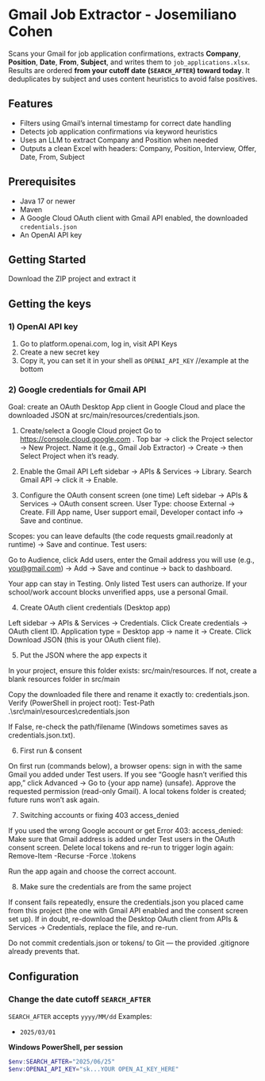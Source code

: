 # Gmail Job Extractor - Josemiliano Cohen

Scans your Gmail for job application confirmations, extracts **Company**, **Position**, **Date**, **From**, **Subject**, and writes them to `job_applications.xlsx`. Results are ordered **from your cutoff date (`SEARCH_AFTER`) toward today**. It deduplicates by subject and uses content heuristics to avoid false positives.

## Features
- Filters using Gmail’s internal timestamp for correct date handling
- Detects job application confirmations via keyword heuristics
- Uses an LLM to extract Company and Position when needed
- Outputs a clean Excel with headers: Company, Position, Interview, Offer, Date, From, Subject

## Prerequisites
- Java 17 or newer
- Maven
- A Google Cloud OAuth client with Gmail API enabled, the downloaded `credentials.json`
- An OpenAI API key

## Getting Started
Download the ZIP project and extract it

## Getting the keys

### 1) OpenAI API key
1. Go to platform.openai.com, log in, visit API Keys
2. Create a new secret key
3. Copy it, you can set it in your shell as `OPENAI_API_KEY` //example at the bottom

### 2) Google credentials for Gmail API
Goal: create an OAuth Desktop App client in Google Cloud and place the downloaded JSON at src/main/resources/credentials.json.

1. Create/select a Google Cloud project
Go to https://console.cloud.google.com
.
Top bar → click the Project selector → New Project.
Name it (e.g., Gmail Job Extractor) → Create → then Select Project when it’s ready.

2. Enable the Gmail API
Left sidebar → APIs & Services → Library.
Search Gmail API → click it → Enable.

3. Configure the OAuth consent screen (one time)
Left sidebar → APIs & Services → OAuth consent screen.
User Type: choose External → Create.
Fill App name, User support email, Developer contact info → Save and continue.

Scopes: you can leave defaults (the code requests gmail.readonly at runtime) → Save and continue.
Test users:

Go to Audience, click Add users, enter the Gmail address you will use (e.g., you@gmail.com) → Add → Save and continue → back to dashboard.

Your app can stay in Testing. Only listed Test users can authorize.
If your school/work account blocks unverified apps, use a personal Gmail.

4. Create OAuth client credentials (Desktop app)

Left sidebar → APIs & Services → Credentials.
Click Create credentials → OAuth client ID.
Application type = Desktop app → name it → Create.
Click Download JSON (this is your OAuth client file).

5. Put the JSON where the app expects it

In your project, ensure this folder exists: src/main/resources.
If not, create a blank resources folder in src/main

Copy the downloaded file there and rename it exactly to: credentials.json.
Verify (PowerShell in project root):
Test-Path .\src\main\resources\credentials.json

If False, re-check the path/filename (Windows sometimes saves as credentials.json.txt).

6) First run & consent

On first run (commands below), a browser opens: sign in with the same Gmail you added under Test users.
If you see “Google hasn’t verified this app,” click Advanced → Go to {your app name} (unsafe).
Approve the requested permission (read-only Gmail).
A local tokens folder is created; future runs won’t ask again.

7) Switching accounts or fixing 403 access_denied

If you used the wrong Google account or get Error 403: access_denied:
Make sure that Gmail address is added under Test users in the OAuth consent screen.
Delete local tokens and re-run to trigger login again:
Remove-Item -Recurse -Force .\tokens

Run the app again and choose the correct account.

8) Make sure the credentials are from the same project

If consent fails repeatedly, ensure the credentials.json you placed came from this project (the one with Gmail API enabled and the consent screen set up). If in doubt, re-download the Desktop OAuth client from APIs & Services → Credentials, replace the file, and re-run.

Do not commit credentials.json or tokens/ to Git — the provided .gitignore already prevents that.

## Configuration

### Change the date cutoff `SEARCH_AFTER`
`SEARCH_AFTER` accepts `yyyy/MM/dd`
Examples:
- `2025/03/01`

**Windows PowerShell, per session**
```powershell
$env:SEARCH_AFTER="2025/06/25"
$env:OPENAI_API_KEY="sk...YOUR OPEN_AI_KEY_HERE"

